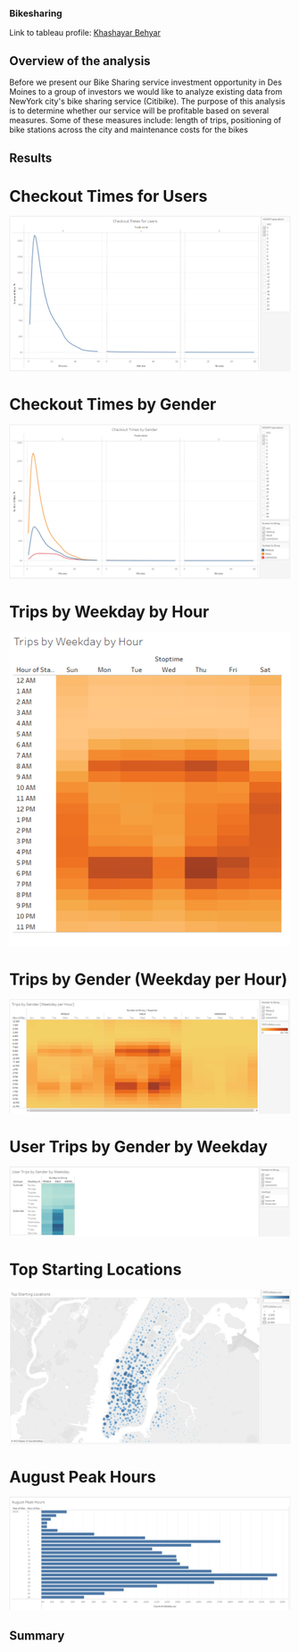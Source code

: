 ### Bikesharing

Link to tableau profile: [Khashayar Behyar](https://public.tableau.com/app/profile/khash1793)

## Overview of the analysis

Before we present our Bike Sharing service investment opportunity in Des Moines to a group of investors we would like to analyze existing data from NewYork city's bike sharing service (Citibike). The purpose of this analysis is to determine whether our service will be profitable based on several measures. Some of these measures include: length of trips, positioning of bike stations across the city and maintenance costs for the bikes


## Results

# Checkout Times for Users

![](https://github.com/kbehyar/bikesharing/blob/main/Images/Checkout%20Times%20for%20Users.PNG)

# Checkout Times by Gender

![](https://github.com/kbehyar/bikesharing/blob/main/Images/Checkout%20Times%20by%20Gender.PNG)

# Trips by Weekday by Hour

![](https://github.com/kbehyar/bikesharing/blob/main/Images/Trips%20by%20Weekday%20by%20Hour.PNG)

# Trips by Gender (Weekday per Hour)

![](https://github.com/kbehyar/bikesharing/blob/main/Images/Trips%20by%20Gender%20(Weekday%20per%20Hour).PNG)

# User Trips by Gender by Weekday

![](https://github.com/kbehyar/bikesharing/blob/main/Images/User%20Trips%20by%20Gender%20by%20Weekday.PNG)

# Top Starting Locations

![](https://github.com/kbehyar/bikesharing/blob/main/Images/Top%20Starting%20Locations.PNG)

# August Peak Hours

![](https://github.com/kbehyar/bikesharing/blob/main/Images/August%20Peak%20Hours.PNG)


## Summary
